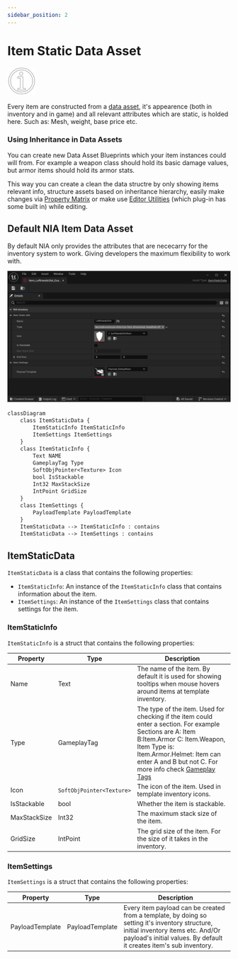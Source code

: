 ```yaml
---
sidebar_position: 2
---
```


# Item Static Data Asset 

![ItemStaticDataImage](./img/T_ItemStaticData.png)

Every item are constructed from a [data asset](https://dev.epicgames.com/documentation/en-us/unreal-engine/data-assets-in-unreal-engine), it's appearence (both in inventory and in game) and all relevant attributes which are static, is holded here. Such as: Mesh, weight, base price etc.

### Using Inheritance in Data Assets
You can create new Data Asset Blueprints which your item instances could will from. For example a weapon class should hold its basic damage values, but armor items should hold its armor stats.

This way you can create a clean the data structre by only showing items relevant info, structure assets based on inheritance hierarchy, easily make changes via [Property Matrix](https://docs.unrealengine.com/4.27/en-US/Basics/UI/PropertyMatrix/) or make use [Editor Utilities](https://docs.unrealengine.com/4.26/en-US/InteractiveExperiences/UMG/UserGuide/EditorUtilityWidgets/) (which plug-in has some built in) while editing.

## Default NIA Item Data Asset
By default NIA only provides the attributes that are nececarry for the inventory system to work. Giving developers the maximum flexibility to work with. 

![Example Item Data Asset Image](./img/T_ExampleItemDataAsset.png)
```mermaid
classDiagram
    class ItemStaticData {
        ItemStaticInfo ItemStaticInfo
        ItemSettings ItemSettings
    }
    class ItemStaticInfo {
        Text NAME
        GameplayTag Type
        SoftObjPointer<Texture> Icon
        bool IsStackable
        Int32 MaxStackSize
        IntPoint GridSize
    }
    class ItemSettings {
        PayloadTemplate PayloadTemplate
    }
    ItemStaticData --> ItemStaticInfo : contains
    ItemStaticData --> ItemSettings : contains
```

## ItemStaticData

`ItemStaticData` is a class that contains the following properties:

- `ItemStaticInfo`: An instance of the `ItemStaticInfo` class that contains information about the item.
- `ItemSettings`: An instance of the `ItemSettings` class that contains settings for the item.

### ItemStaticInfo

`ItemStaticInfo` is a struct that contains the following properties:

| Property | Type | Description |
| --- | --- | --- |
| Name | Text | The name of the item. By default it is used for showing tooltips when mouse hovers around items at template inventory. |
| Type | GameplayTag | The type of the item. Used for checking if the item could enter a section. For example Sections are A: Item B:Item.Armor C: Item.Weapon, Item Type is: Item.Armor.Helmet: Item can enter A and B but not C. For more info check [Gameplay Tags](https://docs.unrealengine.com/4.27/en-US/ProgrammingAndScripting/Tags/) |
| Icon | `SoftObjPointer<Texture>` | The icon of the item. Used in template inventory icons. |
| IsStackable | bool | Whether the item is stackable. |
| MaxStackSize | Int32 | The maximum stack size of the item.|
| GridSize | IntPoint | The grid size of the item. For the size of it takes in the inventory.|

### ItemSettings

`ItemSettings` is a struct that contains the following properties:

| Property | Type | Description |
| --- | --- | --- |
| PayloadTemplate | PayloadTemplate | Every item payload can be created from a template, by doing so setting it's inventory structure, initial inventory items etc. And/Or payload's initial values. By default it creates item's sub inventory.|